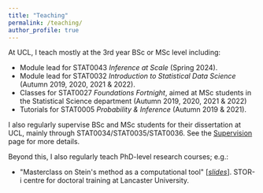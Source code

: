 ```yaml
---
title: "Teaching"
permalink: /teaching/
author_profile: true
---
```


At UCL, I teach mostly at the 3rd year BSc or MSc level including:
* Module lead for STAT0043 *Inference at Scale* (Spring 2024).
* Module lead for STAT0032 *Introduction to Statistical Data Science* (Autumn 2019, 2020, 2021 & 2022). 
* Classes for STAT0027 *Foundations Fortnight*, aimed at MSc students in the Statistical Science department (Autumn 2019, 2020, 2021 & 2022)
* Tutorials for STAT0005 *Probability & Inference* (Autumn 2019 & 2021).

I also regularly supervise BSc and MSc students for their dissertation at UCL, mainly through STAT0034/STAT0035/STAT0036. See the [Supervision](https://fxbriol.github.io/supervision/) page for more details.

Beyond this, I also regularly teach PhD-level research courses; e.g.:
* "Masterclass on Stein's method as a computational tool" [[*slides*](https://fxbriol.github.io/pdfs/fxbriol_Stein_slides.pdf)]. STOR-i centre for doctoral training at Lancaster University.
